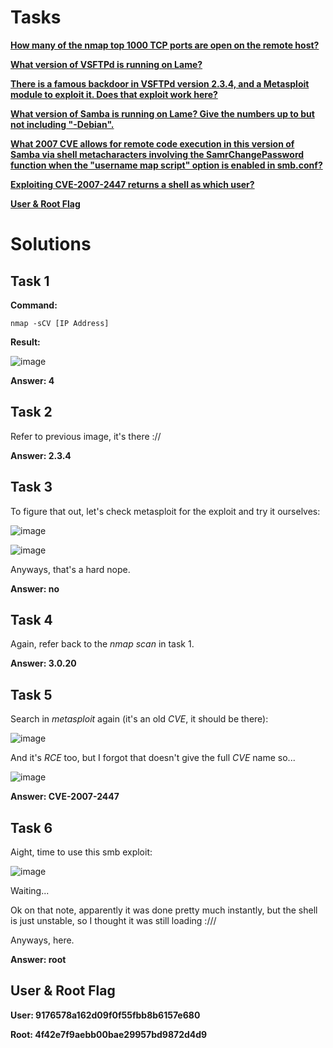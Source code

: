 # Tasks

[**How many of the nmap top 1000 TCP ports are open on the remote host?**](#task-1)

[**What version of VSFTPd is running on Lame?**](#task-2)

[**There is a famous backdoor in VSFTPd version 2.3.4, and a Metasploit module to exploit it. Does that exploit work here?**](#task-3)

[**What version of Samba is running on Lame? Give the numbers up to but not including "-Debian".**](#task-4)

[**What 2007 CVE allows for remote code execution in this version of Samba via shell metacharacters involving the SamrChangePassword function when the "username map script" option is enabled in smb.conf?**](#task-5)

[**Exploiting CVE-2007-2447 returns a shell as which user?**](#task-6)

[**User & Root Flag**](#user-&-root-flag)

# Solutions

## Task 1

**Command:**

``` 
nmap -sCV [IP Address]
```

**Result:**

![image](https://github.com/user-attachments/assets/527e8795-6a8d-4253-a429-d1ee0dfa3bc0)

**Answer: 4**

## Task 2

Refer to previous image, it's there ://

**Answer: 2.3.4**

## Task 3

To figure that out, let's check metasploit for the exploit and try it ourselves:

![image](https://github.com/user-attachments/assets/4349a0c8-11a9-4e94-97b2-6b51ebe5a251)

![image](https://github.com/user-attachments/assets/9775c574-9e7b-41e4-8ba6-6aafbc4712a6)

Anyways, that's a hard nope.

**Answer: no**

## Task 4

Again, refer back to the _nmap scan_ in task 1.

**Answer: 3.0.20**

## Task 5

Search in _metasploit_ again (it's an old _CVE_, it should be there):

![image](https://github.com/user-attachments/assets/cf97ea4b-3da1-4a75-a55f-93a54a0c344e)

And it's _RCE_ too, but I forgot that doesn't give the full _CVE_ name so...

![image](https://github.com/user-attachments/assets/cec19eff-d61f-462d-9939-16d3099d6a3d)

**Answer: CVE-2007-2447**

## Task 6

Aight, time to use this smb exploit:

![image](https://github.com/user-attachments/assets/478eaa0a-7bcb-4a9f-9906-7d14ee633e2b)

Waiting...

Ok on that note, apparently it was done pretty much instantly, but the shell is just unstable, so I thought it was still loading :///

Anyways, here.

**Answer: root**

## User & Root Flag

**User: 9176578a162d09f0f55fbb8b6157e680**

**Root: 4f42e7f9aebb00bae29957bd9872d4d9**
